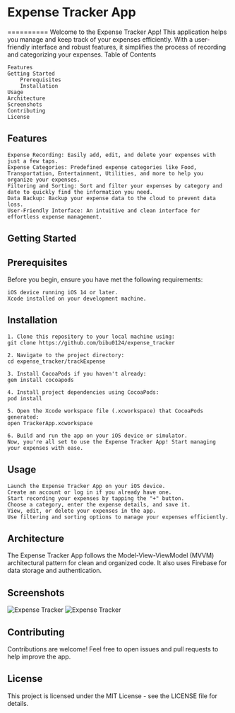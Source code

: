 # Expense Tracker App
==========
Welcome to the Expense Tracker App! This application helps you manage and keep track of your expenses efficiently. With a user-friendly interface and robust features, it simplifies the process of recording and categorizing your expenses.
Table of Contents

    Features
    Getting Started
        Prerequisites
        Installation
    Usage
    Architecture
    Screenshots
    Contributing
    License

## Features

    Expense Recording: Easily add, edit, and delete your expenses with just a few taps.
    Expense Categories: Predefined expense categories like Food, Transportation, Entertainment, Utilities, and more to help you organize your expenses.
    Filtering and Sorting: Sort and filter your expenses by category and date to quickly find the information you need.
    Data Backup: Backup your expense data to the cloud to prevent data loss.
    User-Friendly Interface: An intuitive and clean interface for effortless expense management.

## Getting Started
## Prerequisites

Before you begin, ensure you have met the following requirements:

    iOS device running iOS 14 or later.
    Xcode installed on your development machine.

## Installation

    1. Clone this repository to your local machine using:
    git clone https://github.com/bibu0124/expense_tracker

    2. Navigate to the project directory:
    cd expense_tracker/trackExpense
 
    3. Install CocoaPods if you haven't already:
    gem install cocoapods

    4. Install project dependencies using CocoaPods:
    pod install

    5. Open the Xcode workspace file (.xcworkspace) that CocoaPods generated:
    open TrackerApp.xcworkspace

    6. Build and run the app on your iOS device or simulator.
    Now, you're all set to use the Expense Tracker App! Start managing your expenses with ease.

## Usage

    Launch the Expense Tracker App on your iOS device.
    Create an account or log in if you already have one.
    Start recording your expenses by tapping the "+" button.
    Choose a category, enter the expense details, and save it.
    View, edit, or delete your expenses in the app.
    Use filtering and sorting options to manage your expenses efficiently.

## Architecture

The Expense Tracker App follows the Model-View-ViewModel (MVVM) architectural pattern for clean and organized code. It also uses Firebase for data storage and authentication.
## Screenshots
![Expense Tracker](./Tracker_a.gif)
![Expense Tracker](./Tracker_b.gif)
## Contributing

Contributions are welcome! Feel free to open issues and pull requests to help improve the app.
## License

This project is licensed under the MIT License - see the LICENSE file for details.
